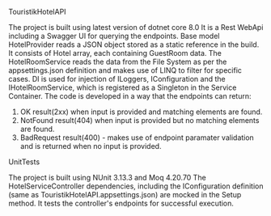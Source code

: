 TouristikHotelAPI

The project is built using latest version of dotnet core 8.0
It is a Rest WebApi including a Swagger UI for querying the endpoints. 
Base model HotelProvider reads a JSON object stored as a static reference in the build. It consists of Hotel array, each containing GuestRoom data.
The HotelRoomService reads the data from the File System as per the appsettings.json definition and makes use of LINQ to filter for specific cases. 
DI is used for injection of ILoggers, IConfiguration and the IHotelRoomService, which is registered as a Singleton in the Service Container.
The code is developed in a way that the endpoints can return:
1) OK result(2xx) when input is provided and matching elements are found.
2) NotFound result(404) when input is provided but no matching elements are found.
3) BadRequest result(400) - makes use of endpoint paramater validation and is returned when no input is provided.

UnitTests

The project is built using NUnit 3.13.3 and Moq 4.20.70
The HotelServiceController dependencies, including the IConfiguration definition (same as TouristikHotelAPI.appsettings.json) are mocked in the Setup method.
It tests the controller's endpoints for successful execution.
